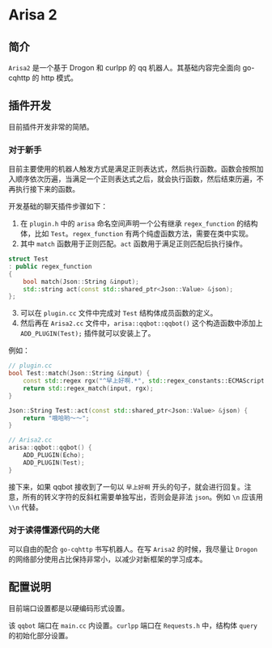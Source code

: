 # Arisa 2

## 简介

`Arisa2` 是一个基于 Drogon 和 curlpp 的 qq 机器人。其基础内容完全面向 go-cqhttp 的 http 模式。

## 插件开发

目前插件开发非常的简陋。

### 对于新手

目前主要使用的机器人触发方式是满足正则表达式，然后执行函数。函数会按照加入顺序依次历遍，当满足一个正则表达式之后，就会执行函数，然后结束历遍，不再执行接下来的函数。

开发基础的聊天插件步骤如下：

1. 在 `plugin.h` 中的 `arisa` 命名空间声明一个公有继承 `regex_function` 的结构体，比如 `Test`。`regex_function` 有两个纯虚函数方法，需要在类中实现。
2. 其中 `match` 函数用于正则匹配。`act` 函数用于满足正则匹配后执行操作。

``` cpp
struct Test
: public regex_function
{
    bool match(Json::String &input);
    std::string act(const std::shared_ptr<Json::Value> &json);
};
```

3. 可以在 `plugin.cc` 文件中完成对 `Test` 结构体成员函数的定义。
4. 然后再在 `Arisa2.cc` 文件中，`arisa::qqbot::qqbot()` 这个构造函数中添加上 `ADD_PLUGIN(Test);` 插件就可以安装上了。

例如：

``` cpp
// plugin.cc
bool Test::match(Json::String &input) {
    const std::regex rgx("^早上好啊.*", std::regex_constants::ECMAScript);
    return std::regex_match(input, rgx);
}

Json::String Test::act(const std::shared_ptr<Json::Value> &json) {
    return "哦哈哟～～";
}
```

``` cpp
// Arisa2.cc
arisa::qqbot::qqbot() {
    ADD_PLUGIN(Echo);
    ADD_PLUGIN(Test);
}
```

接下来，如果 qqbot 接收到了一句以 `早上好啊` 开头的句子，就会进行回复。注意，所有的转义字符的反斜杠需要单独写出，否则会是非法 `json`。例如 `\n` 应该用 `\\n` 代替。

### 对于读得懂源代码的大佬

可以自由的配合 `go-cqhttp` 书写机器人。在写 `Arisa2` 的时候，我尽量让 `Drogon` 的网络部分使用占比保持非常小，以减少对新框架的学习成本。

## 配置说明

目前端口设置都是以硬编码形式设置。

该 `qqbot` 端口在 `main.cc` 内设置。`curlpp` 端口在 `Requests.h` 中，结构体 `query` 的初始化部分设置。
